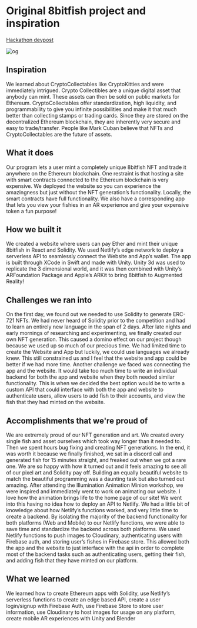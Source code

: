 # Original 8bitfish project and inspiration

[Hackathon devpost](https://devpost.com/software/8-bitfish)

![og](https://user-images.githubusercontent.com/72945168/139733277-c1db5950-6938-4629-83a8-673ed2786244.jpeg)

## Inspiration

We learned about CryptoCollectables like CryptoKitties and were immediately intrigued. Crypto Collectibles are a unique digital asset that anybody can mint. These assets can then be sold on public markets for Ethereum. CryptoCollectables offer standardization, high liquidity, and programmability to give you infinite possibilities and make it that much better than collecting stamps or trading cards. Since they are stored on the decentralized Ethereum blockchain, they are inherently very secure and easy to trade/transfer. People like Mark Cuban believe that NFTs and CryptoCollectables are the future of assets.

## What it does

Our program lets a user mint a completely unique 8bitfish NFT and trade it anywhere on the Ethereum blockchain. One restraint is that hosting a site with smart contracts connected to the Ethereum blockchain is very expensive. We deployed the website so you can experience the amazingness but just without the NFT generation’s functionality. Locally, the smart contracts have full functionality. We also have a corresponding app that lets you view your fishies in an AR experience and give your expensive token a fun purpose!

## How we built it

We created a website where users can pay Ether and mint their unique 8bitfish in React and Solidity. We used Netlify’s edge network to deploy a serverless API to seamlessly connect the Website and App’s wallet. The app is built through XCode in Swift and made with Unity. Unity 3d was used to replicate the 3 dimensional world, and it was then combined with Unity’s ARFoundation Package and Apple’s ARKit to bring 8bitfish to Augmented Reality!

## Challenges we ran into

On the first day, we found out we needed to use Solidity to generate ERC-721 NFTs. We had never heard of Solidity prior to the competition and had to learn an entirely new language in the span of 2 days. After late nights and early mornings of researching and experimenting, we finally created our own NFT generation. This caused a domino effect on our project though because we used up so much of our precious time. We had limited time to create the Website and App but luckily, we could use languages we already knew. This still constrained us and I feel that the website and app could be better if we had more time. Another challenge we faced was connecting the app and the website. It would take too much time to write an individual backend for both the app and website when they both needed similar functionality. This is when we decided the best option would be to write a custom API that could interface with both the app and website to authenticate users, allow users to add fish to their accounts, and view the fish that they had minted on the website.

## Accomplishments that we're proud of

We are extremely proud of our NFT generation and art. We created every single fish and asset ourselves which took way longer than it needed to. Then we spent hours bug fixing and creating NFT generations. In the end, it was worth it because we finally finished, we sat in a discord call and generated fish for 15 minutes straight, and freaked out when we got a rare one. We are so happy with how it turned out and it feels amazing to see all of our pixel art and Solidity pay off. Building an equally beautiful website to match the beautiful programming was a daunting task but also turned out amazing. After attending the Illumination Animation Minion workshop, we were inspired and immediately went to work on animating our website. I love how the animation brings life to the home page of our site! We went into this having no idea how to deploy an API to Netlify. We had a little bit of knowledge about how Netlify’s functions worked, and very little time to create a backend. By isolating the majority of the backend functionality for both platforms (Web and Mobile) to our Netlify functions, we were able to save time and standardize the backend across both platforms. We used Netlify functions to push images to Cloudinary, authenticating users with Firebase auth, and storing user’s fishes in Firebase store. This allowed both the app and the website to just interface with the api in order to complete most of the backend tasks such as authenticating users, getting their fish, and adding fish that they have minted on our platform.

## What we learned

We learned how to create Ethereum apps with Solidity, use Netlify’s serverless functions to create an edge based API, create a user login/signup with Firebase Auth, use Firebase Store to store user information, use Cloudinary to host images for usage on any platform, create mobile AR experiences with Unity and Blender

